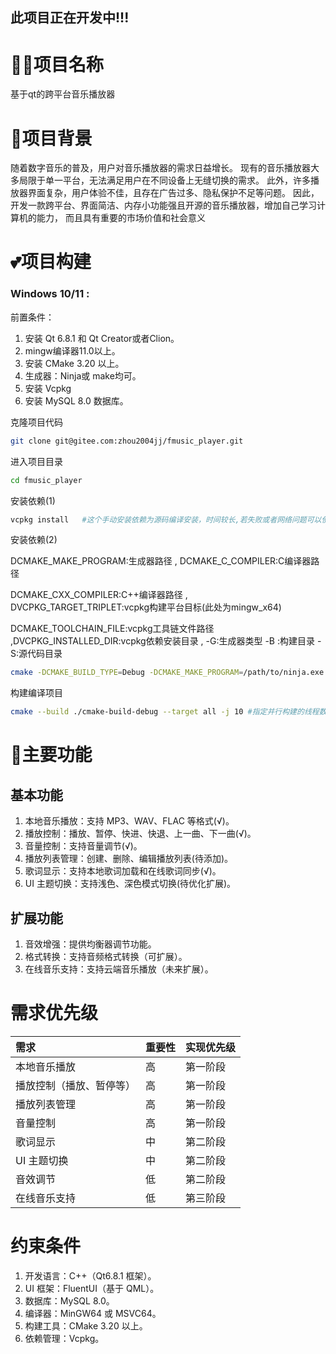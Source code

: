 ## 此项目正在开发中!!!
# 😶‍🌫️项目名称

基于qt的跨平台音乐播放器

# 💖项目背景

随着数字音乐的普及，用户对音乐播放器的需求日益增长。
现有的音乐播放器大多局限于单一平台，无法满足用户在不同设备上无缝切换的需求。
此外，许多播放器界面复杂，用户体验不佳，且存在广告过多、隐私保护不足等问题。
因此，开发一款跨平台、界面简洁、内存小功能强且开源的音乐播放器，增加自己学习计算机的能力，
而且具有重要的市场价值和社会意义

# 💕项目构建

### Windows 10/11 :
前置条件：
1. 安装 Qt 6.8.1 和 Qt Creator或者Clion。
2. mingw编译器11.0以上。
3. 安装 CMake 3.20 以上。
4. 生成器：Ninja或 make均可。
5. 安装 Vcpkg
6. 安装 MySQL 8.0 数据库。

克隆项目代码

```bash
git clone git@gitee.com:zhou2004jj/fmusic_player.git
```

进入项目目录

```bash
cd fmusic_player
```

安装依赖(1)
```bash
vcpkg install   #这个手动安装依赖为源码编译安装，时间较长,若失败或者网络问题可以使用下面的命令(2)
```

安装依赖(2) 

DCMAKE_MAKE_PROGRAM:生成器路径 , DCMAKE_C_COMPILER:C编译器路径 

DCMAKE_CXX_COMPILER:C++编译器路径 , DVCPKG_TARGET_TRIPLET:vcpkg构建平台目标(此处为mingw_x64) 

DCMAKE_TOOLCHAIN_FILE:vcpkg工具链文件路径 ,DVCPKG_INSTALLED_DIR:vcpkg依赖安装目录 , -G:生成器类型 -B :构建目录 -S:源代码目录

```bash
cmake -DCMAKE_BUILD_TYPE=Debug -DCMAKE_MAKE_PROGRAM=/path/to/ninja.exe -DCMAKE_C_COMPILER=/path/to/gcc.exe -DCMAKE_CXX_COMPILER=/path/to/g++.exe -DVCPKG_TARGET_TRIPLET=x64-mingw-dynamic -DCMAKE_TOOLCHAIN_FILE=D:/path/to/vcpkg/scripts/buildsystems/vcpkg.cmake -DVCPKG_INSTALLED_DIR=./vcpkg_installed -G Ninja -S . -B ./cmake-build-debug
```

构建编译项目

```bash
cmake --build ./cmake-build-debug --target all -j 10 #指定并行构建的线程数为10
```

# 🌟主要功能
## 基本功能
1. 本地音乐播放：支持 MP3、WAV、FLAC 等格式(√)。
2. 播放控制：播放、暂停、快进、快退、上一曲、下一曲(√)。
3. 音量控制：支持音量调节(√)。
4. 播放列表管理：创建、删除、编辑播放列表(待添加)。
5. 歌词显示：支持本地歌词加载和在线歌词同步(√)。
6. UI 主题切换：支持浅色、深色模式切换(待优化扩展)。
## 扩展功能
1. 音效增强：提供均衡器调节功能。
2. 格式转换：支持音频格式转换（可扩展）。
3. 在线音乐支持：支持云端音乐播放（未来扩展）。

# 需求优先级

| 需求 | 重要性 | 实现优先级 |
|:----|:----|:----|
| 本地音乐播放 | 高 | 第一阶段 |
| 播放控制（播放、暂停等） | 高 | 第一阶段 |
| 播放列表管理 | 高 | 第一阶段 |
| 音量控制 | 高 | 第一阶段 |
| 歌词显示 | 中 | 第二阶段 |
| UI 主题切换 | 中 | 第二阶段 |
| 音效调节 | 低 | 第二阶段 |
| 在线音乐支持 | 低 | 第三阶段 |

# 约束条件
1. 开发语言：C++（Qt6.8.1 框架）。
2. UI 框架：FluentUI（基于 QML）。
3. 数据库：MySQL 8.0。
4. 编译器：MinGW64 或 MSVC64。
5. 构建工具：CMake 3.20 以上。
6. 依赖管理：Vcpkg。




